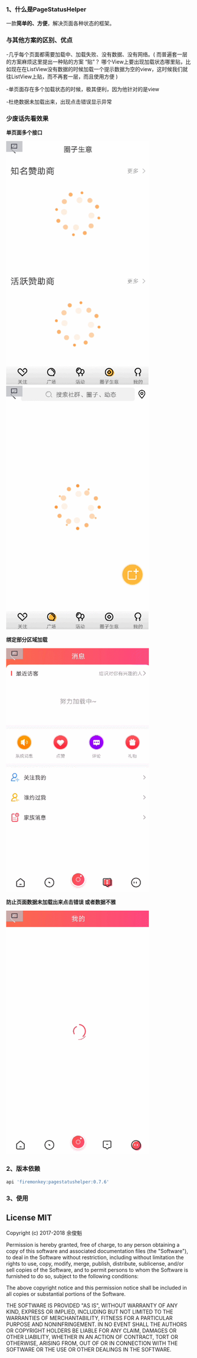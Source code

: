
### 1、什么是PageStatusHelper
一款**简单的、方便**，解决页面各种状态的框架。

### 与其他方案的区别、优点
-几乎每个页面都需要加载中、加载失败、没有数据、没有网络。( 而普遍套一层的方案麻烦这里提出一种贴的方案
“贴”？ 哪个View上要出现加载状态哪里贴，比如现在在ListView没有数据的时候加载一个提示数据为空的view，这时候我们就往ListView上贴，而不再套一层，而且使用方便 )

-单页面存在多个加载状态的时候，极其便利，因为他针对的是view

-杜绝数据未加载出来，出现点击错误显示异常

### 少废话先看效果

**单页面多个接口**

![demo3](https://github.com/YuJunKui1995/PageStatusHelper/blob/master/gif/simple3.gif)
![demo4](https://github.com/YuJunKui1995/PageStatusHelper/blob/master/gif/simple4.gif)

**绑定部分区域加载**

![demo2](https://github.com/YuJunKui1995/PageStatusHelper/blob/master/gif/simple2.gif)


**防止页面数据未加载出来点击错误 或者数据不雅**

![demo1](https://github.com/YuJunKui1995/PageStatusHelper/blob/master/gif/simple1.gif)


### 2、版本依赖
```Groovy
api 'firemonkey:pagestatushelper:0.7.6'
```

### 3、使用

## License MIT

Copyright (c) 2017-2018 余俊魁 

Permission is hereby granted, free of charge, to any person obtaining a copy of this software and associated documentation files (the "Software"), to deal in the Software without restriction, including without limitation the rights to use, copy, modify, merge, publish, distribute, sublicense, and/or sell copies of the Software, and to permit persons to whom the Software is furnished to do so, subject to the following conditions:

The above copyright notice and this permission notice shall be included in all copies or substantial portions of the Software.

THE SOFTWARE IS PROVIDED "AS IS", WITHOUT WARRANTY OF ANY KIND, EXPRESS OR IMPLIED, INCLUDING BUT NOT LIMITED TO THE WARRANTIES OF MERCHANTABILITY, FITNESS FOR A PARTICULAR PURPOSE AND NONINFRINGEMENT. IN NO EVENT SHALL THE AUTHORS OR COPYRIGHT HOLDERS BE LIABLE FOR ANY CLAIM, DAMAGES OR OTHER LIABILITY, WHETHER IN AN ACTION OF CONTRACT, TORT OR OTHERWISE, ARISING FROM, OUT OF OR IN CONNECTION WITH THE SOFTWARE OR THE USE OR OTHER DEALINGS IN THE SOFTWARE.

[1]: https://user-images.githubusercontent.com/2038071/31045150-a077cc8a-a5a2-11e7-8dc2-7a0e3a9f3e62.jpg
[2]: https://user-images.githubusercontent.com/2038071/29978804-45c321ba-8f75-11e7-9040-776d3b6dca1f.jpg
